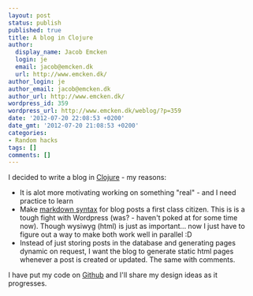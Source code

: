 ```yaml
---
layout: post
status: publish
published: true
title: A blog in Clojure
author:
  display_name: Jacob Emcken
  login: je
  email: jacob@emcken.dk
  url: http://www.emcken.dk/
author_login: je
author_email: jacob@emcken.dk
author_url: http://www.emcken.dk/
wordpress_id: 359
wordpress_url: http://www.emcken.dk/weblog/?p=359
date: '2012-07-20 22:08:53 +0200'
date_gmt: '2012-07-20 21:08:53 +0200'
categories:
- Random hacks
tags: []
comments: []
---
```

I decided to write a blog in [Clojure][1] - my reasons:

  * It is alot more motivating working on something "real" - and I need practice to learn<br />
  * Make [markdown syntax][2] for blog posts a first class citizen. This is is a tough fight with Wordpress (was? - haven't poked at for some time now). Though wysiwyg (html) is just as important... now I just have to figure out a way to make both work well in parallel :D<br />
  * Instead of just storing posts in the database and generating pages dynamic on request, I want the blog to generate static html pages whenever a post is created or updated. The same with comments.

I have put my code on [Github][3] and I'll share my design ideas as it progresses.

[1]: http://clojure.org/
[2]: http://daringfireball.net/projects/markdown/
[3]: https://github.com/jacobemcken/clojure-blog

